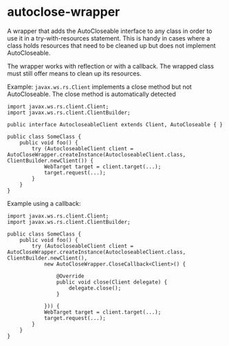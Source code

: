 # autoclose-wrapper
A wrapper that adds the AutoCloseable interface to any class in order to use it in a try-with-resources statement.
This is handy in cases where a class holds resources that need to be cleaned up but does not implement AutoCloseable.

The wrapper works with reflection or with a callback. The wrapped class must still offer means to clean up its resources.

Example: `javax.ws.rs.Client` implements a close method but not AutoCloseable. The close method is automatically detected

	import javax.ws.rs.client.Client;
	import javax.ws.rs.client.ClientBuilder;
	
	public interface AutocloseableClient extends Client, AutoCloseable { }
	
	public class SomeClass {
		public void foo() {
			try (AutocloseableClient client = AutoCloseWrapper.createInstance(AutocloseableClient.class, ClientBuilder.newClient()) {
				WebTarget target = client.target(...);
				target.request(...);
			}
		}
	}
	
	
Example using a callback: 
	
	import javax.ws.rs.client.Client;
	import javax.ws.rs.client.ClientBuilder;
	
	public class SomeClass {
		public void foo() {
			try (AutocloseableClient client = AutoCloseWrapper.createInstance(AutocloseableClient.class, ClientBuilder.newClient(),
				new AutoCloseWrapper.CloseCallback<Client>() {

					@Override
					public void close(Client delegate) {
						delegate.close();
					}

				})) {
				WebTarget target = client.target(...);
				target.request(...);
			}
		}
	}

